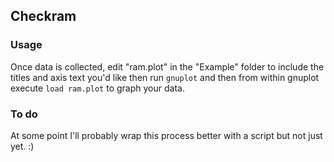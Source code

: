 ## Checkram


### Usage

Once data is collected, edit "ram.plot" in the "Example" folder to include the titles and axis text you'd like then run `gnuplot` and then from within gnuplot execute `load ram.plot` to graph your data.


### To do

At some point I'll probably wrap this process better with a script but not just yet. :)
